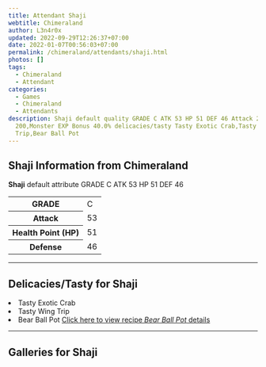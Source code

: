```yaml
---
title: Attendant Shaji
webtitle: Chimeraland
author: L3n4r0x
updated: 2022-09-29T12:26:37+07:00
date: 2022-01-07T00:56:03+07:00
permalink: /chimeraland/attendants/shaji.html
photos: []
tags:
  - Chimeraland
  - Attendant
categories:
  - Games
  - Chimeraland
  - Attendants
description: Shaji default quality GRADE C ATK 53 HP 51 DEF 46 Attack 20,HP
  200,Monster EXP Bonus 40.0% delicacies/tasty Tasty Exotic Crab,Tasty Wing
  Trip,Bear Ball Pot
---
```


<section id="bootstrap-wrapper"><link rel="stylesheet" href="https://cdn.statically.io/gh/dimaslanjaka/Web-Manajemen/40ac3225/css/bootstrap-4.5-wrapper.css"/><h2>Shaji Information from Chimeraland</h2><p><b>Shaji</b> default attribute GRADE C ATK 53 HP 51 DEF 46<table><tr><th>GRADE</th><td>C</td></tr><tr><th>Attack</th><td>53</td></tr><tr><th>Health Point (HP)</th><td>51</td></tr><tr><th>Defense</th><td>46</td></tr></table></p><hr/><h2>Delicacies/Tasty for Shaji</h2><li class="d-flex justify-content-between">Tasty Exotic Crab </li><li class="d-flex justify-content-between">Tasty Wing Trip </li><li class="d-flex justify-content-between">Bear Ball Pot <a href="/chimeraland/recipes/bear-ball-pot.html">Click here to view recipe <i>Bear Ball Pot</i> details</a></li><hr/><div id="gallery"><h2>Galleries for Shaji</h2><div class="row"></div></div></section>